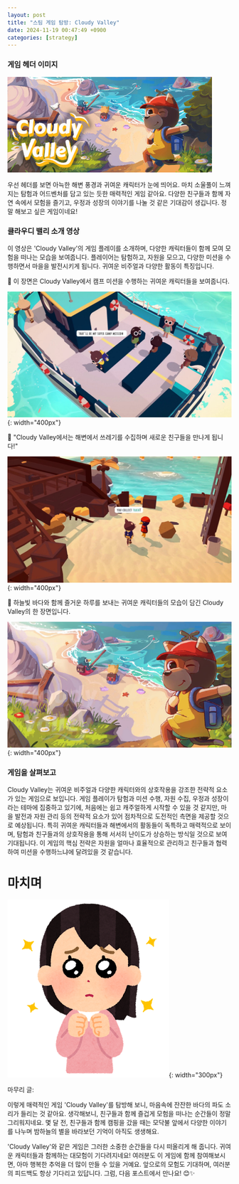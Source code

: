 ```yaml
---
layout: post
title: "스팀 게임 탐방: Cloudy Valley"
date: 2024-11-19 00:47:49 +0900
categories: [strategy]
---
```


### 게임 헤더 이미지
![](/static/img/attached/2600720/Cloudy_Valley.jpg)

우선 헤더를 보면 아늑한 해변 풍경과 귀여운 캐릭터가 눈에 띄어요. 마치 소울풀이 느껴지는 탐험과 어드벤처를 담고 있는 듯한 매력적인 게임 같아요. 다양한 친구들과 함께 자연 속에서 모험을 즐기고, 우정과 성장의 이야기를 나눌 것 같은 기대감이 생깁니다. 정말 해보고 싶은 게임이네요!
### 클라우디 밸리 소개 영상
 이 영상은 'Cloudy Valley'의 게임 플레이를 소개하며, 다양한 캐릭터들이 함께 모여 모험을 떠나는 모습을 보여줍니다. 플레이어는 탐험하고, 자원을 모으고, 다양한 미션을 수행하면서 마을을 발전시키게 됩니다. 귀여운 비주얼과 다양한 활동이 특징입니다.

🔽 이 장면은 Cloudy Valley에서 캠프 미션을 수행하는 귀여운 캐릭터들을 보여줍니다.

![](/static/img/attached/2600720/frame_476.jpg){: width="400px"}

🔽 "Cloudy Valley에서는 해변에서 쓰레기를 수집하며 새로운 친구들을 만나게 됩니다!"

![](/static/img/attached/2600720/frame_1666.jpg){: width="400px"}

🔽 하늘빛 바다와 함께 즐거운 하루를 보내는 귀여운 캐릭터들의 모습이 담긴 Cloudy Valley의 한 장면입니다.

![](/static/img/attached/2600720/frame_2618.jpg){: width="400px"}

### 게임을 살펴보고
Cloudy Valley는 귀여운 비주얼과 다양한 캐릭터와의 상호작용을 강조한 전략적 요소가 있는 게임으로 보입니다. 게임 플레이가 탐험과 미션 수행, 자원 수집, 우정과 성장이라는 테마에 집중하고 있기에, 처음에는 쉽고 캐주얼하게 시작할 수 있을 것 같지만, 마을 발전과 자원 관리 등의 전략적 요소가 있어 점차적으로 도전적인 측면을 제공할 것으로 예상됩니다. 특히 귀여운 캐릭터들과 해변에서의 활동들이 독특하고 매력적으로 보이며, 탐험과 친구들과의 상호작용을 통해 서서히 난이도가 상승하는 방식일 것으로 보여 기대됩니다. 이 게임의 핵심 전략은 자원을 얼마나 효율적으로 관리하고 친구들과 협력하여 미션을 수행하느냐에 달려있을 것 같습니다.
# 마치며
![](/static/img/attached/2600720/pose_pien_uruuru_woman.png){: width="300px"}

마무리 글:

이렇게 매력적인 게임 'Cloudy Valley'를 탐방해 보니, 마음속에 잔잔한 바다의 파도 소리가 들리는 것 같아요. 생각해보니, 친구들과 함께 즐겁게 모험을 떠나는 순간들이 정말 그리워지네요. 몇 달 전, 친구들과 함께 캠핑을 갔을 때는 모닥불 앞에서 다양한 이야기를 나누며 밤하늘의 별을 바라보던 기억이 아직도 생생해요. 

'Cloudy Valley'와 같은 게임은 그러한 소중한 순간들을 다시 떠올리게 해 줍니다. 귀여운 캐릭터들과 함께하는 대모험이 기다려지네요! 여러분도 이 게임에 함께 참여해보시면, 아마 행복한 추억을 더 많이 만들 수 있을 거예요. 앞으로의 모험도 기대하며, 여러분의 피드백도 항상 기다리고 있답니다. 그럼, 다음 포스트에서 만나요! 😊✨
